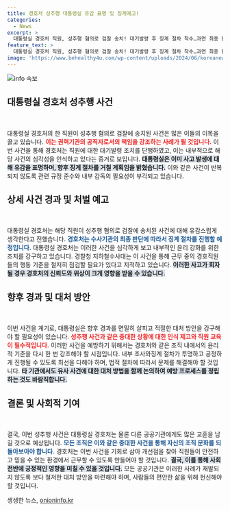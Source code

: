 ```yaml
---
title: 경호처 성추행 대통령실 유감 표명 및 징계예고!
categories:
  - News
excerpt: >
  대통령실 경호처 직원, 성추행 혐의로 검찰 송치! 대기발령 후 징계 절차 착수…과연 최종 판결은 어떻게 나올까? 클릭해 자세히 알아보세요!
feature_text: >
  대통령실 경호처 직원, 성추행 혐의로 검찰 송치! 대기발령 후 징계 절차 착수…과연 최종 판결은 어떻게 나올까? 클릭해 자세히 알아보세요!
image: 'https://www.behealthy4u.com/wp-content/uploads/2024/06/koreanews.jpg'
---
```


<p><img src="https://www.behealthy4u.com/wp-content/uploads/2024/06/koreanews.jpg" alt="info 속보" /></p>

<h2 data-ke-size="size26">대통령실 경호처 성추행 사건</h2>

<p data-ke-size="size16">&nbsp;</p>

<p>대통령실 경호처의 한 직원이 성추행 혐의로 검찰에 송치된 사건은 많은 이들의 이목을 끌고 있습니다. <b><span style="color: #ee2323;">이는 권력기관의 공직자로서의 책임을 강조하는 사례가 될 것입니다.</span></b> 이번 사건을 통해 경호처는 직원에 대한 대기발령 조치를 단행하였고, 이는 내부적으로 해당 사건의 심각성을 인식하고 있다는 증거로 보입니다. <b><span style="background-color: #21538527;">대통령실은 이미 사고 발생에 대해 유감을 표명하며, 향후 징계 절차를 거칠 계획임을 밝혔습니다.</span></b> 이와 같은 사건이 반복되지 않도록 관련 규정 준수와 내부 감독의 필요성이 부각되고 있습니다.</p>

<h2 data-ke-size="size26">상세 사건 경과 및 처벌 예고</h2>

<p data-ke-size="size16">&nbsp;</p>

<p>대통령실 경호처는 해당 직원이 성추행 혐의로 검찰에 송치된 사건에 대해 유감스럽게 생각한다고 전했습니다. <b><span style="color: #1a5490;">경호처는 수사기관의 최종 판단에 따라서 징계 절차를 진행할 예정입니다.</span></b> 대통령실 경호처는 이러한 사건을 심각하게 보고 내부적인 윤리 강화를 위한 조치를 강구하고 있습니다. 경찰청 지하철수사대는 이 사건을 통해 근무 중의 경호직원들의 행동 기준을 철저히 점검할 필요가 있다고 지적하고 있습니다. <b><span style="background-color: #21538527;">이러한 사고가 회자될 경우 경호처의 신뢰도와 위상이 크게 영향을 받을 수 있습니다.</span></b></p>

<h2 data-ke-size="size26">향후 경과 및 대처 방안</h2>

<p data-ke-size="size16">&nbsp;</p>

<p>이번 사건을 계기로, 대통령실은 향후 경과를 면밀히 살피고 적절한 대처 방안을 강구해야 할 필요성이 있습니다. <b><span style="color: #ee2323;">성추행 사건과 같은 중대한 상황에 대한 인식 제고와 직원 교육이 필수적입니다.</span></b> 이러한 사건을 예방하기 위해서는 경호처와 같은 조직 내에서의 윤리적 기준을 다시 한 번 강조해야 할 시점입니다. 내부 조사와징계 절차가 투명하고 공정하게 진행될 수 있도록 최선을 다해야 하며, 법적 절차에 따라서 문제를 해결해야 할 것입니다. <b><span style="background-color: #21538527;">타 기관에서도 유사 사건에 대한 대처 방법을 함께 논의하여 예방 프로세스를 정립하는 것도 바람직합니다.</span></b></p>

<h2 data-ke-size="size26">결론 및 사회적 기여</h2>

<p data-ke-size="size16">&nbsp;</p>

<p>결국, 이번 성추행 사건은 대통령실 경호처는 물론 다른 공공기관에게도 많은 교훈을 남길 것으로 예상됩니다. <b><span style="color: #1a5490;">모든 조직은 이와 같은 중대한 사건을 통해 자신의 조직 문화를 되돌아보아야 합니다.</span></b> 경호처는 이번 사건을 기회로 삼아 개선점을 찾아 직원들이 안전하고 믿을 수 있는 환경에서 근무할 수 있도록 만들어야 할 것입니다. <b><span style="background-color: #21538527;">결국, 이를 통해 사회 전반에 긍정적인 영향을 미칠 수 있을 것입니다.</span></b> 모든 공공기관은 이러한 사례가 재발되지 않도록 보다 철저한 대처 방안을 마련해야 하며, 사람들의 편안한 삶을 위해 헌신해야 할 것입니다. </p>

<p data-ke-size="size16"></p>
생생한 뉴스, <a href="https://onioninfo.kr" rel="dofollow">onioninfo.kr</a>


